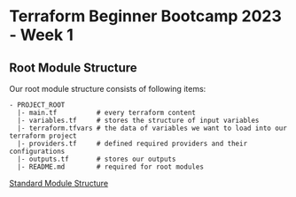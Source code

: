 # Terraform Beginner Bootcamp 2023 - Week 1

## Root Module Structure

Our root module structure consists of following items:

```
- PROJECT_ROOT
  |- main.tf          # every terraform content
  |- variables.tf     # stores the structure of input variables
  |- terraform.tfvars # the data of variables we want to load into our terraform project
  |- providers.tf     # defined required providers and their configurations
  |- outputs.tf       # stores our outputs
  |- README.md        # required for root modules

```

[Standard Module Structure](https://developer.hashicorp.com/terraform/language/modules/develop/structure)